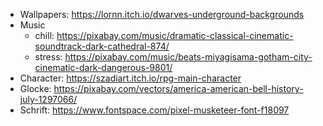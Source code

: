 - Wallpapers: https://lornn.itch.io/dwarves-underground-backgrounds
- Music
  - chill: https://pixabay.com/music/dramatic-classical-cinematic-soundtrack-dark-cathedral-874/
  - stress: https://pixabay.com/music/beats-miyagisama-gotham-city-cinematic-dark-dangerous-9801/
- Character: https://szadiart.itch.io/rpg-main-character
- Glocke: https://pixabay.com/vectors/america-american-bell-history-july-1297066/
- Schrift: https://www.fontspace.com/pixel-musketeer-font-f18097